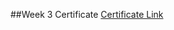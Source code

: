 ##Week 3 Certificate
[Certificate Link ](https://courses.cognitiveclass.ai/certiﬁcates/57743cfeb5824dc58d21b537b8bf6121)
